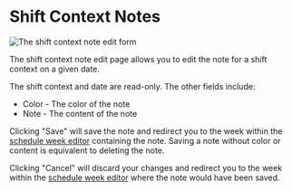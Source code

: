 # Shift Context Notes

![The shift context note edit form](./images/shift_context_note.png)

The shift context note edit page allows you to edit the note for a shift context
on a given date.

The shift context and date are read-only. The other fields include:

- Color - The color of the note
- Note - The content of the note

Clicking "Save" will save the note and redirect you to the week within the
[schedule week editor](6_schedule.md#schedule-week-editor) containing the note.
Saving a note without color or content is equivalent to deleting the note.

Clicking "Cancel" will discard your changes and redirect you to the week within
the [schedule week editor](6_schedule.md#schedule-week-editor) where the note
would have been saved.
